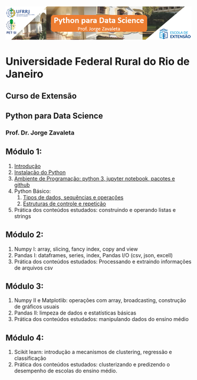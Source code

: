 ![](images/ds_rural.png)
# Universidade Federal Rural do Rio de Janeiro
## Curso de Extensão
## Python para Data Science
### Prof. Dr. Jorge Zavaleta

## Módulo 1:
1. [Introdução](pdf/Python_para_data_science_rural.pdf)
2. [Instalação do Python](https://youtu.be/mk3PAthQ-UE)
3. [Ambiente de Programação: python 3, jupyter notebook, pacotes e github](ds_rural_modulo_1.ipynb)
4. Python Básico:
	1. [Tipos de dados, sequências e operações](M1_1_Tipos_de_dados.ipynb)
	2. [Estruturas de controle e repetição](M1_2_Estruturas_de_controle.ipynb)
5. Prática dos conteúdos estudados: construindo e operando listas e strings

## Módulo 2:
1. Numpy I: array, slicing, fancy index, copy and view
2. Pandas I: dataframes, series, index, Pandas I/O (csv, json, excell)
3. Prática dos conteúdos estudados: Processando e extraindo informações de arquivos csv

## Módulo 3:
1. Numpy II e Matplotlib: operações com array, broadcasting, construção de gráficos usuais
2. Pandas II: limpeza de dados e estatísticas básicas
3. Prática dos conteúdos estudados: manipulando dados do ensino médio

## Módulo 4:
1. Scikit learn: introdução a mecanismos de clustering, regressão e classificação
2. Prática dos conteúdos estudados: clusterizando e predizendo o desempenho de escolas do ensino médio.
